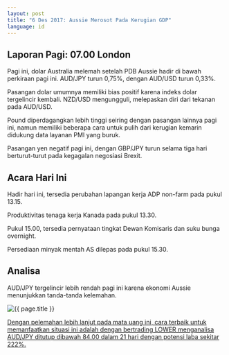 ```yaml
---
layout: post
title: "6 Des 2017: Aussie Merosot Pada Kerugian GDP"
language: id
---
```

## Laporan Pagi: 07.00 London

Pagi ini, dolar Australia melemah setelah PDB Aussie hadir di bawah perkiraan pagi ini. AUD/JPY turun 0,75%, dengan AUD/USD turun 0,33%.

Pasangan dolar umumnya memiliki bias positif karena indeks dolar tergelincir kembali. NZD/USD mengungguli, melepaskan diri dari tekanan pada AUD/USD.

Pound diperdagangkan lebih tinggi seiring dengan pasangan lainnya pagi ini, namun memiliki beberapa cara untuk pulih dari kerugian kemarin didukung data layanan PMI yang buruk.

Pasangan yen negatif pagi ini, dengan GBP/JPY turun selama tiga hari berturut-turut pada kegagalan negosiasi Brexit.

## Acara Hari Ini

Hadir hari ini, tersedia perubahan lapangan kerja ADP non-farm pada pukul 13.15.

Produktivitas tenaga kerja Kanada pada pukul 13.30.

Pukul 15.00, tersedia pernyataan tingkat Dewan Komisaris dan suku bunga overnight.

Persediaan minyak mentah AS dilepas pada pukul 15.30.

## Analisa

AUD/JPY tergelincir lebih rendah pagi ini karena ekonomi Aussie menunjukkan tanda-tanda kelemahan.

<img src="{{ site.url }}/images/dec/id-06-dec-17.png" alt="{{ page.title }}" title="{{ page.title }}">

<a href="%LINK%%?currency=USD&market=forex&underlying=frxAUDJPY&formname=higherlower&duration_amount=21&duration_units=d&amount=10&amount_type=payout&expiry_type=duration&barrier=84.00" target="_blank">Dengan pelemahan lebih lanjut pada mata uang ini, cara terbaik untuk memanfaatkan situasi ini adalah dengan bertrading LOWER menganalisa AUD/JPY ditutup dibawah 84.00 dalam 21 hari dengan potensi laba sekitar 222%.</a>